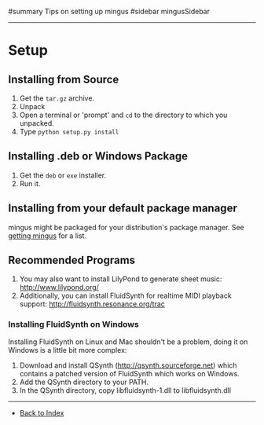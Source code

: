 ﻿#summary Tips on setting up mingus
#sidebar mingusSidebar


---


# Setup #

## Installing from Source ##

  1. Get the `tar.gz` archive.
  1. Unpack
  1. Open a terminal or 'prompt' and `cd` to the directory to which you unpacked.
  1. Type `python setup.py install`

## Installing .deb or Windows Package ##

  1. Get the `deb` or `exe` installer.
  1. Run it.

## Installing from your default package manager ##

mingus might be packaged for your distribution's package manager. See [getting mingus](tutorialGettingmingus.md) for a list.


## Recommended Programs ##

  1. You may also want to install LilyPond to generate sheet music: http://www.lilypond.org/
  1. Additionally, you can install FluidSynth for realtime MIDI playback support: http://fluidsynth.resonance.org/trac

### Installing FluidSynth on Windows ###

Installing FluidSynth on Linux and Mac shouldn't be a problem, doing it on Windows is a little bit more complex:

  1. Download and install QSynth (http://qsynth.sourceforge.net) which contains a patched version of FluidSynth which works on Windows.
  1. Add the QSynth directory to your PATH.
  1. In the QSynth directory, copy libfluidsynth-1.dll to libfluidsynth.dll


---


  * [Back to Index](mingusIndex.md)